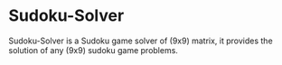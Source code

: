 # Sudoku-Solver
Sudoku-Solver is a Sudoku game solver of (9x9) matrix, it provides the solution of any (9x9) sudoku game problems.
